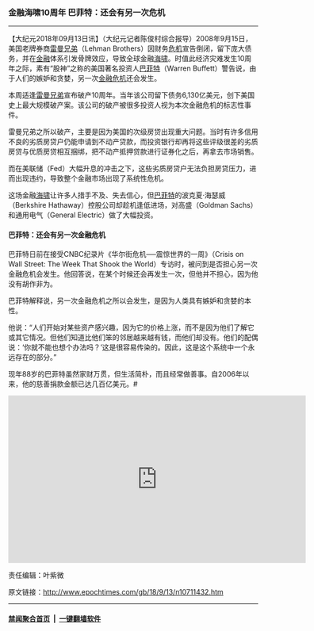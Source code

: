 ### 金融海啸10周年 巴菲特：还会有另一次危机
------------------------

<p>【大纪元2018年09月13日讯】（大纪元记者陈俊村综合报导）2008年9月15日，美国老牌券商<a href="http://www.epochtimes.com/gb/tag/%E9%9B%B7%E6%9B%BC%E5%85%84%E5%BC%9F.html">雷曼兄弟</a>（Lehman Brothers）因财务<a href="http://www.epochtimes.com/gb/tag/%E5%8D%B1%E6%9C%BA.html">危机</a>宣告倒闭，留下庞大债务，并在<a href="http://www.epochtimes.com/gb/tag/%E9%87%91%E8%9E%8D.html">金融</a>体系引发骨牌效应，导致全球金融<a href="http://www.epochtimes.com/gb/tag/%E6%B5%B7%E5%95%B8.html">海啸</a>。时值此经济灾难发生10周年之际，素有“股神”之称的美国著名投资人<a href="http://www.epochtimes.com/gb/tag/%E5%B7%B4%E8%8F%B2%E7%89%B9.html">巴菲特</a>（Warren Buffett）警告说，由于人们的嫉妒和贪婪，另一次<a href="http://www.epochtimes.com/gb/tag/%E9%87%91%E8%9E%8D.html">金融</a><a href="http://www.epochtimes.com/gb/tag/%E5%8D%B1%E6%9C%BA.html">危机</a>还会发生。</p>
<p>本周适逢<a href="http://www.epochtimes.com/gb/tag/%E9%9B%B7%E6%9B%BC%E5%85%84%E5%BC%9F.html">雷曼兄弟</a>宣布破产10周年。当年该公司留下债务6,130亿美元，创下美国史上最大规模破产案。该公司的破产被很多投资人视为本次金融危机的标志性事件。</p>
<p>雷曼兄弟之所以破产，主要是因为美国的次级房贷出现重大问题。当时有许多信用不良的劣质房贷户仍能申请到不动产贷款，而投资银行却再将这些评级很差的劣质房贷与优质房贷相互捆绑，把不动产抵押贷款进行证券化之后，再拿去市场销售。</p>
<p>而在美联储（Fed）大幅升息的冲击之下，这些劣质房贷户无法负担房贷压力，进而出现违约，导致整个金融市场出现了系统性危机。</p>
<p>这场金融<a href="http://www.epochtimes.com/gb/tag/%E6%B5%B7%E5%95%B8.html">海啸</a>让许多人措手不及、失去信心，但<a href="http://www.epochtimes.com/gb/tag/%E5%B7%B4%E8%8F%B2%E7%89%B9.html">巴菲特</a>的波克夏‧海瑟威（Berkshire Hathaway）控股公司却趁机逢低进场，对高盛（Goldman Sachs）和通用电气（General Electric）做了大幅投资。</p>
<h4>巴菲特：还会有另一次金融危机</h4>
<p>巴菲特日前在接受CNBC纪录片《华尔街危机──震惊世界的一周》（Crisis on Wall Street: The Week That Shook the World）专访时，被问到是否担心另一次金融危机会发生。他回答说，在某个时候还会再发生一次，但他并不担心，因为他没有胡作非为。</p>
<p>巴菲特解释说，另一次金融危机之所以会发生，是因为人类具有嫉妒和贪婪的本性。</p>
<p>他说：“人们开始对某些资产感兴趣，因为它的价格上涨，而不是因为他们了解它或其它情况。但他们知道比他们笨的邻居越来越有钱，而他们却没有。他们的配偶说：‘你就不能也想个办法吗？’这是很容易传染的。因此，这是这个系统中一个永远存在的部分。”</p>
<p>现年88岁的巴菲特虽然家财万贯，但生活简朴，而且经常做善事。自2006年以来，他的慈善捐款金额已达几百亿美元。#</p>
<p><iframe src="https://www.youtube.com/embed/MQcPC31KRqA?rel=0" width="600" height="338" frameborder="0" allowfullscreen="allowfullscreen"></iframe></p>
<p>责任编辑：叶紫微</p>

原文链接：http://www.epochtimes.com/gb/18/9/13/n10711432.htm


------------------------
#### [禁闻聚合首页](https://github.com/gfw-breaker/banned-news/blob/master/README.md) &nbsp;|&nbsp;  [一键翻墙软件](https://github.com/gfw-breaker/nogfw/blob/master/README.md)